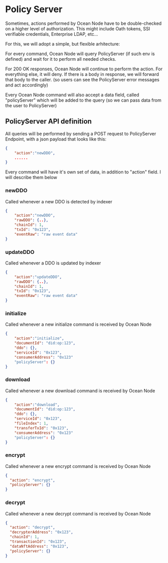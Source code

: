 # Policy Server

Sometimes, actions performed by Ocean Node have to be double-checked on a higher level of authorization. This might include Oath tokens, SSI verifiable credentials, Enterprise LDAP, etc...

For this, we will adopt a simple, but flexible arhitecture:

For every command, Ocean Node will query PolicyServer (if such env is defined) and wait for it to perform all needed checks.

For 200 OK responses, Ocean Node will continue to perform the action. For everything else, it will deny. If there is a body in response, we will forward that body to the caller. (so users can see the PolicyServer error messages and act accordingly)

Every Ocean Node command will also accept a data field, called "policyServer" which will be added to the query (so we can pass data from the user to PolicyServer)

## PolicyServer API definition

All queries will be performed by sending a POST request to PolicyServer Endpoint, with a json payload that looks like this:

```json
{
    "action":"newDDO",
    ......
}
```

Every command will have it's own set of data, in addition to "action" field.
I will describe them below

### newDDO

Called whenever a new DDO is detected by indexer

```json
{
    "action":"newDDO",
    "rawDDO": {..},
    "chainId": 1,
    "txId": "0x123",
    "eventRaw": "raw event data"
}
```

### updateDDO

Called whenever a DDO is updated by indexer

```json
{
    "action":"updateDDO",
    "rawDDO": {..},
    "chainId": 1,
    "txId": "0x123",
    "eventRaw": "raw event data"
}
```

### initialize

Called whenever a new initialize command is received by Ocean Node

```json
{
    "action":"initialize",
    "documentId": "did:op:123",
    "ddo": {},
    "serviceId": "0x123",
    "consumerAddress": "0x123"
    "policyServer": {}
}
```

### download

Called whenever a new download command is received by Ocean Node

```json
{
    "action":"download",
    "documentId": "did:op:123",
    "ddo": {},
    "serviceId": "0x123",
    "fileIndex": 1,
    "transferTxId": "0x123",
    "consumerAddress": "0x123"
    "policyServer": {}
}
```

### encrypt

Called whenever a new encrypt command is received by Ocean Node

```json
{
  "action": "encrypt",
  "policyServer": {}
}
```

### decrypt

Called whenever a new decrypt command is received by Ocean Node

```json
{
  "action": "decrypt",
  "decrypterAddress": "0x123",
  "chainId": 1,
  "transactionId": "0x123",
  "dataNftAddress": "0x123",
  "policyServer": {}
}
```
